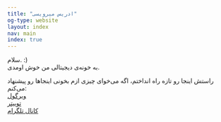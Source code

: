 ```yaml
---
title: "ادریس میرویسی"
og-type: website
layout: index
nav: main
index: true
---
```


سلام. :)  
به خونه‌ی دیجیتالی من خوش اومدی.

راستش اینجا رو تازه راه انداختم، اگه می‌خوای چیزی ازم بخونی اینجاها رو پیشنهاد می‌کنم:  
[ویرگول](https://virgool.io/@edrism)  
[توییتر](https://twitter.com/edrism_ir)  
[کانال تلگرام](https://t.me/edrism_ir)  

